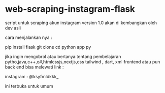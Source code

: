 # web-scraping-instagram-flask

script untuk scraping akun instagram version 1.0 akan di kembangkan oleh dev asli

cara menjalankan nya : 

pip install flask
git clone <link this github>
cd <folder github>
python app py

jika ingin mengobrol atau bertanya tentang pembelajaran pytho,java,c++,c#,htmlcssjs,nextjs,css tailwind , dart, xml frontend atau pun back end bisa melewati link :

instagram : @ksyfmldkkk_

ini terbuka untuk umum 

